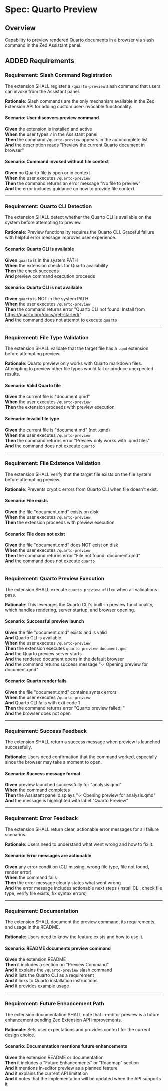 # Spec: Quarto Preview

## Overview
Capability to preview rendered Quarto documents in a browser via slash command in the Zed Assistant panel.

## ADDED Requirements

### Requirement: Slash Command Registration
The extension SHALL register a `/quarto-preview` slash command that users can invoke from the Assistant panel.

**Rationale**: Slash commands are the only mechanism available in the Zed Extension API for adding custom user-invocable functionality.

#### Scenario: User discovers preview command
**Given** the extension is installed and active  
**When** the user types `/` in the Assistant panel  
**Then** the command `/quarto-preview` appears in the autocomplete list  
**And** the description reads "Preview the current Quarto document in browser"

#### Scenario: Command invoked without file context
**Given** no Quarto file is open or in context  
**When** the user executes `/quarto-preview`  
**Then** the command returns an error message "No file to preview"  
**And** the error includes guidance on how to provide file context

---

### Requirement: Quarto CLI Detection
The extension SHALL detect whether the Quarto CLI is available on the system before attempting to preview.

**Rationale**: Preview functionality requires the Quarto CLI. Graceful failure with helpful error message improves user experience.

#### Scenario: Quarto CLI is available
**Given** `quarto` is in the system PATH  
**When** the extension checks for Quarto availability  
**Then** the check succeeds  
**And** preview command execution proceeds

#### Scenario: Quarto CLI is not available
**Given** `quarto` is NOT in the system PATH  
**When** the user executes `/quarto-preview`  
**Then** the command returns error "Quarto CLI not found. Install from https://quarto.org/docs/get-started/"  
**And** the command does not attempt to execute `quarto`

---

### Requirement: File Type Validation
The extension SHALL validate that the target file has a `.qmd` extension before attempting preview.

**Rationale**: Quarto preview only works with Quarto markdown files. Attempting to preview other file types would fail or produce unexpected results.

#### Scenario: Valid Quarto file
**Given** the current file is "document.qmd"  
**When** the user executes `/quarto-preview`  
**Then** the extension proceeds with preview execution

#### Scenario: Invalid file type
**Given** the current file is "document.md" (not .qmd)  
**When** the user executes `/quarto-preview`  
**Then** the command returns error "Preview only works with .qmd files"  
**And** the command does not execute `quarto`

---

### Requirement: File Existence Validation
The extension SHALL verify that the target file exists on the file system before attempting preview.

**Rationale**: Prevents cryptic errors from Quarto CLI when file doesn't exist.

#### Scenario: File exists
**Given** the file "document.qmd" exists on disk  
**When** the user executes `/quarto-preview`  
**Then** the extension proceeds with preview execution

#### Scenario: File does not exist
**Given** the file "document.qmd" does NOT exist on disk  
**When** the user executes `/quarto-preview`  
**Then** the command returns error "File not found: document.qmd"  
**And** the command does not execute `quarto`

---

### Requirement: Quarto Preview Execution
The extension SHALL execute `quarto preview <file>` when all validations pass.

**Rationale**: This leverages the Quarto CLI's built-in preview functionality, which handles rendering, server startup, and browser opening.

#### Scenario: Successful preview launch
**Given** the file "document.qmd" exists and is valid  
**And** Quarto CLI is available  
**When** the user executes `/quarto-preview`  
**Then** the extension executes `quarto preview document.qmd`  
**And** the Quarto preview server starts  
**And** the rendered document opens in the default browser  
**And** the command returns success message "✓ Opening preview for document.qmd"

#### Scenario: Quarto render fails
**Given** the file "document.qmd" contains syntax errors  
**When** the user executes `/quarto-preview`  
**And** Quarto CLI fails with exit code 1  
**Then** the command returns error "Quarto preview failed: <stderr output>"  
**And** the browser does not open

---

### Requirement: Success Feedback
The extension SHALL return a success message when preview is launched successfully.

**Rationale**: Users need confirmation that the command worked, especially since the browser may take a moment to open.

#### Scenario: Success message format
**Given** preview launched successfully for "analysis.qmd"  
**When** the command completes  
**Then** the Assistant panel displays "✓ Opening preview for analysis.qmd"  
**And** the message is highlighted with label "Quarto Preview"

---

### Requirement: Error Feedback
The extension SHALL return clear, actionable error messages for all failure scenarios.

**Rationale**: Users need to understand what went wrong and how to fix it.

#### Scenario: Error messages are actionable
**Given** any error condition (CLI missing, wrong file type, file not found, render error)  
**When** the command fails  
**Then** the error message clearly states what went wrong  
**And** the error message includes actionable next steps (install CLI, check file type, verify file exists, fix syntax errors)

---

### Requirement: Documentation
The extension SHALL document the preview command, its requirements, and usage in the README.

**Rationale**: Users need to know the feature exists and how to use it.

#### Scenario: README documents preview command
**Given** the extension README  
**Then** it includes a section on "Preview Command"  
**And** it explains the `/quarto-preview` slash command  
**And** it lists the Quarto CLI as a requirement  
**And** it links to Quarto installation instructions  
**And** it provides example usage

---

### Requirement: Future Enhancement Path
The extension documentation SHALL note that in-editor preview is a future enhancement pending Zed Extension API improvements.

**Rationale**: Sets user expectations and provides context for the current design choice.

#### Scenario: Documentation mentions future enhancements
**Given** the extension README or documentation  
**Then** it includes a "Future Enhancements" or "Roadmap" section  
**And** it mentions in-editor preview as a planned feature  
**And** it explains the current API limitation  
**And** it notes that the implementation will be updated when the API supports it

